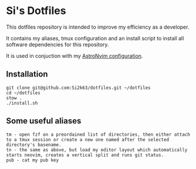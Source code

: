 # Si's Dotfiles

This dotfiles repository is intended to improve my efficiency as a developer.

It contains my aliases, tmux configuration and an install script to install all software dependencies for this repository.

It is used in conjuction with my [AstroNvim configuration](https://github.com/Si2k63/AstroNvimV4/).

## Installation

```
git clone git@github.com:Si2k63/dotfiles.git ~/dotfiles
cd ~/dotfiles
stow .
./install.sh
```

## Some useful aliases

```
tm - open fzf on a preordained list of directories, then either attach to a tmux session or create a new one named after the selected directory's basename.
tn - the same as above, but load my editor layout which automatically starts neovim, creates a vertical split and runs git status.
pub - cat my pub key
```

